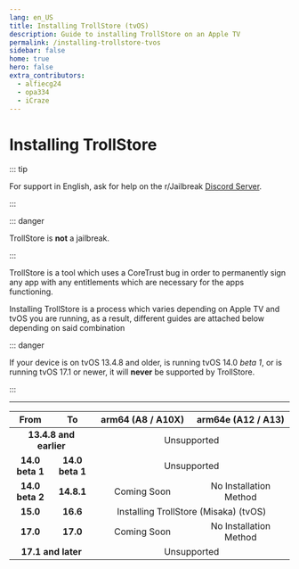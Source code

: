 ```yaml
---
lang: en_US
title: Installing TrollStore (tvOS)
description: Guide to installing TrollStore on an Apple TV
permalink: /installing-trollstore-tvos
sidebar: false
home: true
hero: false
extra_contributors:
  - alfiecg24
  - opa334
  - iCraze
---
```


# Installing TrollStore

::: tip

For support in English, ask for help on the r/Jailbreak [Discord Server](https://discord.gg/jb).

:::

::: danger

TrollStore is **not** a jailbreak.

:::

TrollStore is a tool which uses a CoreTrust bug in order to permanently sign any app with any entitlements which are necessary for the apps functioning.

Installing TrollStore is a process which varies depending on Apple TV and tvOS you are running, as a result, different guides are attached below depending on said combination

::: danger

If your device is on tvOS 13.4.8 and older, is running tvOS 14.0 *beta 1*, or is running tvOS 17.1 or newer, it will **never** be supported by TrollStore.

:::

---

<table>
  <colgroup>
    <col span="1" style="width: 15%;">
    <col span="1" style="width: 15%;">
    <col span="1" style="width: 35%;">
    <col span="1" style="width: 35%;">
  </colgroup>
  <thead>
    <tr>
      <th style="text-align: center; font-weight: bold;">From</th>
      <th style="text-align: center; font-weight: bold;">To</th>
      <th style="text-align: center; font-weight: bold;">arm64 (A8 / A10X)</th>
      <th style="text-align: center; font-weight: bold;">arm64e (A12 / A13)</th>
    </tr>
  </thead>
  <tbody>
    <tr>
      <td style="text-align: center; font-weight: bold;" colspan="2">13.4.8 and earlier</td>
      <td style="text-align: center;" colspan="2">Unsupported</td>
    </tr>
    <tr>
      <td style="text-align: center; font-weight: bold;">14.0 beta 1</td>
      <td style="text-align: center; font-weight: bold;">14.0 beta 1</td>
      <td style="text-align: center;" colspan="2">Unsupported</td>
    </tr>
    <tr>
      <td style="text-align: center; font-weight: bold;">14.0 beta 2</td>
      <td style="text-align: center; font-weight: bold;">14.8.1</td>
      <td style="text-align: center;">Coming Soon</td>
      <td style="text-align: center;">No Installation Method</td>
    </tr>
    <tr>
      <td style="text-align: center; font-weight: bold;">15.0</td>
      <td style="text-align: center; font-weight: bold;">16.6</td>
      <td style="text-align: center;" colspan="2"><router-link to="/installing-trollhelper-misaka-tvos">Installing TrollStore (Misaka) (tvOS)</router-link></td>
    </tr>
    <tr>
      <td style="text-align: center; font-weight: bold;">17.0</td>
      <td style="text-align: center; font-weight: bold;">17.0</td>
      <td style="text-align: center;">Coming Soon</td>
      <td style="text-align: center;">No Installation Method</td>
    </tr>
    <tr>
      <td style="text-align: center; font-weight: bold;" colspan="2">17.1 and later</td>
      <td style="text-align: center;" colspan="2">Unsupported</td>
    </tr>
  </tbody>
</table>
